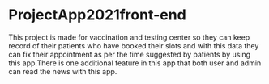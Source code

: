 # ProjectApp2021front-end
This project is made for vaccination and testing center  so they can keep record of their patients who have booked their slots and with this data they can fix their appointment as per the time suggested by patients by using this app.There is one additional feature in this app that both user and admin can read the 
news with this app.
